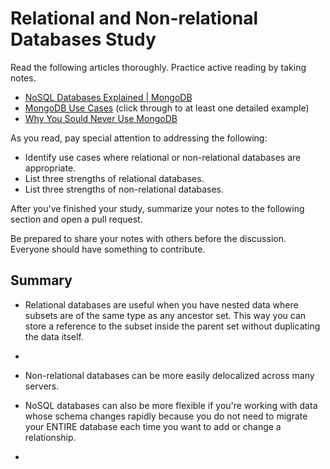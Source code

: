 # Relational and Non-relational Databases Study

Read the following articles thoroughly. Practice active reading by taking notes.

-   [NoSQL Databases Explained | MongoDB](https://www.mongodb.com/nosql-explained)
-   [MongoDB Use Cases](http://docs.mongodb.org/ecosystem/use-cases/) (click
    through to at least one detailed example)
-   [Why You Sould Never Use MongoDB](http://www.sarahmei.com/blog/2013/11/11/why-you-should-never-use-mongodb/)

As you read, pay special attention to addressing the following:

-   Identify use cases where relational or non-relational databases are
    appropriate.
-   List three strengths of relational databases.
-   List three strengths of non-relational databases.

After you've finished your study, summarize your notes to the following section
and open a pull request.

Be prepared to share your notes with others before the discussion. Everyone
should have something to contribute.

## Summary

- Relational databases are useful when you have nested data where subsets are of the same type as any ancestor set.  This way you can store a reference to the subset inside the parent set without duplicating the data itself.
-

- Non-relational databases can be more easily delocalized across many servers.
- NoSQL databases can also be more flexible if you're working with data whose schema changes rapidly because you do not need to migrate your ENTIRE database each time you want to add or change a relationship.
- 
